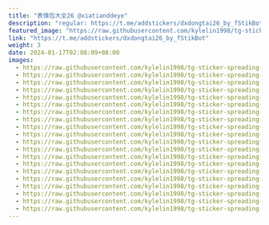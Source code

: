 ```yaml
---
title: "表情包大全26 @xiatianddeye"
description: "regular: https://t.me/addstickers/dxdongtai26_by_fStikBot"
featured_image: "https://raw.githubusercontent.com/kylelin1998/tg-sticker-spreading-worldwide-images/main/img/df43f240-438d-417e-b73d-4c67561b5821.jpg"
link: "https://t.me/addstickers/dxdongtai26_by_fStikBot"
weight: 3
date: 2024-01-17T02:08:09+08:00
images:
  - https://raw.githubusercontent.com/kylelin1998/tg-sticker-spreading-worldwide-images/main/img/df43f240-438d-417e-b73d-4c67561b5821.jpg
  - https://raw.githubusercontent.com/kylelin1998/tg-sticker-spreading-worldwide-images/main/img/88806c6d-258e-463f-a61e-ec596078b746.jpg
  - https://raw.githubusercontent.com/kylelin1998/tg-sticker-spreading-worldwide-images/main/img/081520b1-b66d-4059-831f-0a9fe778ad1c.jpg
  - https://raw.githubusercontent.com/kylelin1998/tg-sticker-spreading-worldwide-images/main/img/7b35db83-bb59-4094-a8e1-930b5a44bc65.jpg
  - https://raw.githubusercontent.com/kylelin1998/tg-sticker-spreading-worldwide-images/main/img/6711894e-a56b-44b2-892c-758f9ce522f7.jpg
  - https://raw.githubusercontent.com/kylelin1998/tg-sticker-spreading-worldwide-images/main/img/6179ea14-ee17-4a82-9cef-270f037f8497.jpg
  - https://raw.githubusercontent.com/kylelin1998/tg-sticker-spreading-worldwide-images/main/img/33902c57-aba3-402c-91a0-e61d76e266d4.jpg
  - https://raw.githubusercontent.com/kylelin1998/tg-sticker-spreading-worldwide-images/main/img/a60499bb-c7ff-4ab3-9ae6-087708768644.jpg
  - https://raw.githubusercontent.com/kylelin1998/tg-sticker-spreading-worldwide-images/main/img/6d18894f-46bb-484d-a69a-1066349a8f95.jpg
  - https://raw.githubusercontent.com/kylelin1998/tg-sticker-spreading-worldwide-images/main/img/b94ac87f-5263-43dc-85fd-af59b391c30d.jpg
  - https://raw.githubusercontent.com/kylelin1998/tg-sticker-spreading-worldwide-images/main/img/2a929ced-c5d1-49d0-8502-b2c84267d4ff.jpg
  - https://raw.githubusercontent.com/kylelin1998/tg-sticker-spreading-worldwide-images/main/img/d7e2d0a1-18a3-42c7-9470-b754c1860337.jpg
  - https://raw.githubusercontent.com/kylelin1998/tg-sticker-spreading-worldwide-images/main/img/f5dccbe1-87aa-46e0-92b2-e24564bb3643.jpg
  - https://raw.githubusercontent.com/kylelin1998/tg-sticker-spreading-worldwide-images/main/img/d051c63a-76f7-4df2-9f37-c82c20f926d2.jpg
  - https://raw.githubusercontent.com/kylelin1998/tg-sticker-spreading-worldwide-images/main/img/3940fd14-1c3e-4987-a4e5-1338efc32cd6.jpg
  - https://raw.githubusercontent.com/kylelin1998/tg-sticker-spreading-worldwide-images/main/img/ae75e2e9-356e-426a-b224-dbee14c57bbc.jpg
  - https://raw.githubusercontent.com/kylelin1998/tg-sticker-spreading-worldwide-images/main/img/1807f663-befb-4da6-9c92-e573f84e4468.jpg
  - https://raw.githubusercontent.com/kylelin1998/tg-sticker-spreading-worldwide-images/main/img/82de161c-41be-4144-8238-37eb0fe5fedd.jpg
  - https://raw.githubusercontent.com/kylelin1998/tg-sticker-spreading-worldwide-images/main/img/1b1702ff-17d4-4bd2-b4a9-e5b8d075ed2e.jpg
  - https://raw.githubusercontent.com/kylelin1998/tg-sticker-spreading-worldwide-images/main/img/6785d798-bb9a-425d-8b60-ae44815a6010.jpg
---
```

